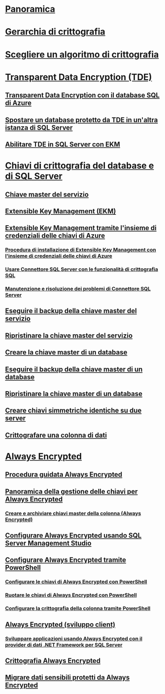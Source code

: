 # [Panoramica](sql-server-encryption.md)  
# [Gerarchia di crittografia](encryption-hierarchy.md)  
# [Scegliere un algoritmo di crittografia](choose-an-encryption-algorithm.md)  
# [Transparent Data Encryption (TDE)](transparent-data-encryption-tde.md)  
## [Transparent Data Encryption con il database SQL di Azure](transparent-data-encryption-with-azure-sql-database.md)  
## [Spostare un database protetto da TDE in un'altra istanza di SQL Server](move-a-tde-protected-database-to-another-sql-server.md)  
## [Abilitare TDE in SQL Server con EKM](enable-tde-on-sql-server-using-ekm.md)  
# [Chiavi di crittografia del database e di SQL Server](sql-server-and-database-encryption-keys-database-engine.md)  
## [Chiave master del servizio](service-master-key.md)  
## [Extensible Key Management (EKM)](extensible-key-management-ekm.md)  
## [Extensible Key Management tramite l'insieme di credenziali delle chiavi di Azure](extensible-key-management-using-azure-key-vault-sql-server.md)  
### [Procedura di installazione di Extensible Key Management con l'insieme di credenziali delle chiavi di Azure](setup-steps-for-extensible-key-management-using-the-azure-key-vault.md)  
### [Usare Connettore SQL Server con le funzionalità di crittografia SQL](use-sql-server-connector-with-sql-encryption-features.md)  
### [Manutenzione e risoluzione dei problemi di Connettore SQL Server](sql-server-connector-maintenance-troubleshooting.md)  
## [Eseguire il backup della chiave master del servizio](back-up-the-service-master-key.md)  
## [Ripristinare la chiave master del servizio](restore-the-service-master-key.md)  
## [Creare la chiave master di un database](create-a-database-master-key.md)  
## [Eseguire il backup della chiave master di un database](back-up-a-database-master-key.md)  
## [Ripristinare la chiave master di un database](restore-a-database-master-key.md)  
## [Creare chiavi simmetriche identiche su due server](create-identical-symmetric-keys-on-two-servers.md)  
## [Crittografare una colonna di dati](encrypt-a-column-of-data.md)  
# [Always Encrypted](always-encrypted-database-engine.md)  
## [Procedura guidata Always Encrypted](always-encrypted-wizard.md)  
## [Panoramica della gestione delle chiavi per Always Encrypted](overview-of-key-management-for-always-encrypted.md)  
### [Creare e archiviare chiavi master della colonna (Always Encrypted)](create-and-store-column-master-keys-always-encrypted.md)  
## [Configurare Always Encrypted usando SQL Server Management Studio](configure-always-encrypted-using-sql-server-management-studio.md)  
## [Configurare Always Encrypted tramite PowerShell](configure-always-encrypted-using-powershell.md)  
### [Configurare le chiavi di Always Encrypted con PowerShell](configure-always-encrypted-keys-using-powershell.md)  
### [Ruotare le chiavi di Always Encrypted con PowerShell](rotate-always-encrypted-keys-using-powershell.md)  
### [Configurare la crittografia della colonna tramite PowerShell](configure-column-encryption-using-powershell.md)  
## [Always Encrypted (sviluppo client)](always-encrypted-client-development.md)  
### [Sviluppare applicazioni usando Always Encrypted con il provider di dati .NET Framework per SQL Server](develop-using-always-encrypted-with-net-framework-data-provider.md)  
## [Crittografia Always Encrypted](always-encrypted-cryptography.md)  
## [Migrare dati sensibili protetti da Always Encrypted](migrate-sensitive-data-protected-by-always-encrypted.md)  
